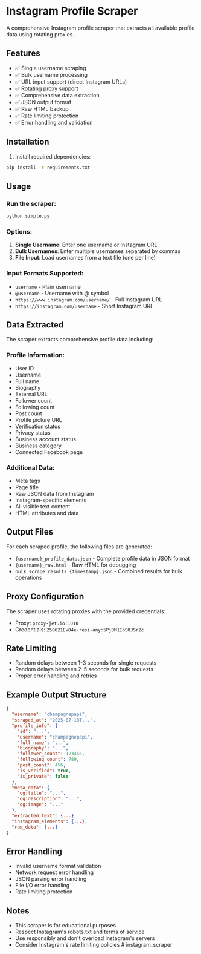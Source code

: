 # Instagram Profile Scraper

A comprehensive Instagram profile scraper that extracts all available profile data using rotating proxies.

## Features

- ✅ Single username scraping
- ✅ Bulk username processing
- ✅ URL input support (direct Instagram URLs)
- ✅ Rotating proxy support
- ✅ Comprehensive data extraction
- ✅ JSON output format
- ✅ Raw HTML backup
- ✅ Rate limiting protection
- ✅ Error handling and validation

## Installation

1. Install required dependencies:
```bash
pip install -r requirements.txt
```

## Usage

### Run the scraper:
```bash
python simple.py
```

### Options:

1. **Single Username**: Enter one username or Instagram URL
2. **Bulk Usernames**: Enter multiple usernames separated by commas
3. **File Input**: Load usernames from a text file (one per line)

### Input Formats Supported:

- `username` - Plain username
- `@username` - Username with @ symbol
- `https://www.instagram.com/username/` - Full Instagram URL
- `https://instagram.com/username` - Short Instagram URL

## Data Extracted

The scraper extracts comprehensive profile data including:

### Profile Information:
- User ID
- Username
- Full name
- Biography
- External URL
- Follower count
- Following count
- Post count
- Profile picture URL
- Verification status
- Privacy status
- Business account status
- Business category
- Connected Facebook page

### Additional Data:
- Meta tags
- Page title
- Raw JSON data from Instagram
- Instagram-specific elements
- All visible text content
- HTML attributes and data

## Output Files

For each scraped profile, the following files are generated:

- `{username}_profile_data.json` - Complete profile data in JSON format
- `{username}_raw.html` - Raw HTML for debugging
- `bulk_scrape_results_{timestamp}.json` - Combined results for bulk operations

## Proxy Configuration

The scraper uses rotating proxies with the provided credentials:
- Proxy: `proxy-jet.io:1010`
- Credentials: `250621Ev04e-resi-any:5PjDM1IoS0JSr2c`

## Rate Limiting

- Random delays between 1-3 seconds for single requests
- Random delays between 2-5 seconds for bulk requests
- Proper error handling and retries

## Example Output Structure

```json
{
  "username": "champagnepapi",
  "scraped_at": "2025-07-13T...",
  "profile_info": {
    "id": "...",
    "username": "champagnepapi",
    "full_name": "...",
    "biography": "...",
    "follower_count": 123456,
    "following_count": 789,
    "post_count": 456,
    "is_verified": true,
    "is_private": false
  },
  "meta_data": {
    "og:title": "...",
    "og:description": "...",
    "og:image": "..."
  },
  "extracted_text": {...},
  "instagram_elements": {...},
  "raw_data": {...}
}
```

## Error Handling

- Invalid username format validation
- Network request error handling
- JSON parsing error handling
- File I/O error handling
- Rate limiting protection

## Notes

- This scraper is for educational purposes
- Respect Instagram's robots.txt and terms of service
- Use responsibly and don't overload Instagram's servers
- Consider Instagram's rate limiting policies
#   i n s t a g r a m _ s c r a p e r  
 
